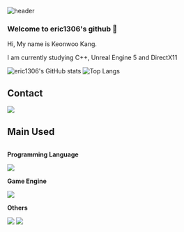 ![header](https://capsule-render.vercel.app/api?type=rounded&color=b897ff&height=150&section=header&text=eric1306's%20github&fontSize=90)

### Welcome to eric1306's github 👋

Hi, My name is Keonwoo Kang.

I am currently studying C++, Unreal Engine 5 and DirectX11

![eric1306's GitHub stats](https://github-readme-stats.vercel.app/api?username=eric1306&show_icons=true&theme=radical)
![Top Langs](https://github-readme-stats.vercel.app/api/top-langs/?username=eric1306&langs_count=8)

## Contact
<div style="display:flex; flex-direction:column; align-items:flex-start;">
    <a href="mailto:prid1306@gmail.com">
        <img src="https://img.shields.io/badge/Gmail-EA4335?style=for-the-badge&logo=Gmail&logoColor=white"> 
    </a>
</div>

## Main Used
<div style="display:flex; flex-direction:column; align-items:flex-start;">
    <p><strong>Programming Language</strong></p>
    <div>
        <img src = "https://img.shields.io/badge/C%2B%2B-00599C?style=for-the-badge&logo=c%2B%2B&logoColor=white">
    </div>
    <p><strong>Game Engine</strong></p>
    <div>
        <img src="https://img.shields.io/badge/Unreal%20Engine%20-%20%230E1128?style=flat-square&logo=Unreal%20Engine&logoColor=white">
    </div>
    <!-- Others -->
    <p><strong>Others</strong></p>
    <div>
        <img src="https://img.shields.io/badge/python-3776AB?style=flat-square&logo=python&logoColor=white">
        <img src="https://img.shields.io/badge/Github%20-%20%23181717?style=flat-square&logo=Github&logoColor=white">
</div><br>

